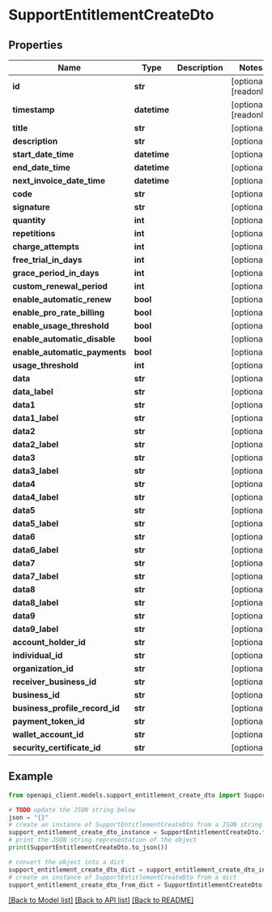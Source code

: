 # SupportEntitlementCreateDto


## Properties

Name | Type | Description | Notes
------------ | ------------- | ------------- | -------------
**id** | **str** |  | [optional] [readonly] 
**timestamp** | **datetime** |  | [optional] [readonly] 
**title** | **str** |  | [optional] 
**description** | **str** |  | [optional] 
**start_date_time** | **datetime** |  | [optional] 
**end_date_time** | **datetime** |  | [optional] 
**next_invoice_date_time** | **datetime** |  | [optional] 
**code** | **str** |  | [optional] 
**signature** | **str** |  | [optional] 
**quantity** | **int** |  | [optional] 
**repetitions** | **int** |  | [optional] 
**charge_attempts** | **int** |  | [optional] 
**free_trial_in_days** | **int** |  | [optional] 
**grace_period_in_days** | **int** |  | [optional] 
**custom_renewal_period** | **int** |  | [optional] 
**enable_automatic_renew** | **bool** |  | [optional] 
**enable_pro_rate_billing** | **bool** |  | [optional] 
**enable_usage_threshold** | **bool** |  | [optional] 
**enable_automatic_disable** | **bool** |  | [optional] 
**enable_automatic_payments** | **bool** |  | [optional] 
**usage_threshold** | **int** |  | [optional] 
**data** | **str** |  | [optional] 
**data_label** | **str** |  | [optional] 
**data1** | **str** |  | [optional] 
**data1_label** | **str** |  | [optional] 
**data2** | **str** |  | [optional] 
**data2_label** | **str** |  | [optional] 
**data3** | **str** |  | [optional] 
**data3_label** | **str** |  | [optional] 
**data4** | **str** |  | [optional] 
**data4_label** | **str** |  | [optional] 
**data5** | **str** |  | [optional] 
**data5_label** | **str** |  | [optional] 
**data6** | **str** |  | [optional] 
**data6_label** | **str** |  | [optional] 
**data7** | **str** |  | [optional] 
**data7_label** | **str** |  | [optional] 
**data8** | **str** |  | [optional] 
**data8_label** | **str** |  | [optional] 
**data9** | **str** |  | [optional] 
**data9_label** | **str** |  | [optional] 
**account_holder_id** | **str** |  | [optional] 
**individual_id** | **str** |  | [optional] 
**organization_id** | **str** |  | [optional] 
**receiver_business_id** | **str** |  | [optional] 
**business_id** | **str** |  | [optional] 
**business_profile_record_id** | **str** |  | [optional] 
**payment_token_id** | **str** |  | [optional] 
**wallet_account_id** | **str** |  | [optional] 
**security_certificate_id** | **str** |  | [optional] 

## Example

```python
from openapi_client.models.support_entitlement_create_dto import SupportEntitlementCreateDto

# TODO update the JSON string below
json = "{}"
# create an instance of SupportEntitlementCreateDto from a JSON string
support_entitlement_create_dto_instance = SupportEntitlementCreateDto.from_json(json)
# print the JSON string representation of the object
print(SupportEntitlementCreateDto.to_json())

# convert the object into a dict
support_entitlement_create_dto_dict = support_entitlement_create_dto_instance.to_dict()
# create an instance of SupportEntitlementCreateDto from a dict
support_entitlement_create_dto_from_dict = SupportEntitlementCreateDto.from_dict(support_entitlement_create_dto_dict)
```
[[Back to Model list]](../README.md#documentation-for-models) [[Back to API list]](../README.md#documentation-for-api-endpoints) [[Back to README]](../README.md)


